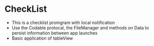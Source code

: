 # CheckList
* This is a checklist promgram with local notification
* Use the Codable protocal, the FileManager and methods on Data to persist information between app launches
* Basic application of tableView
